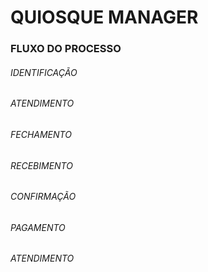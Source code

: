 # QUIOSQUE MANAGER



### FLUXO DO PROCESSO

 
###### IDENTIFICAÇÃO

###### ATENDIMENTO

###### FECHAMENTO

###### RECEBIMENTO

###### CONFIRMAÇÃO

###### PAGAMENTO

###### ATENDIMENTO

